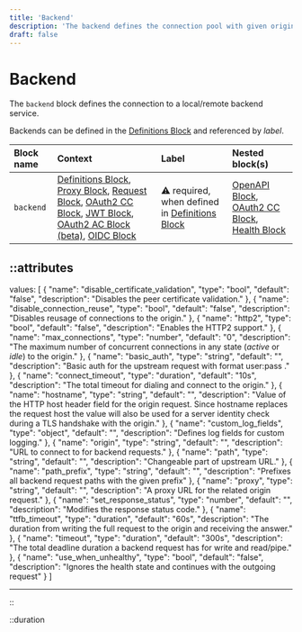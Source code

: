 ```yaml
---
title: 'Backend'
description: 'The backend defines the connection pool with given origin for outgoing connections.'
draft: false
---
```


# Backend

The `backend` block defines the connection to a local/remote backend service.

Backends can be defined in the [Definitions Block](definitions) and referenced by _label_.

| Block name | Context                                                                                                                                                                                                                                   | Label                                                                     | Nested block(s)                                                                                  |
|:-----------|:------------------------------------------------------------------------------------------------------------------------------------------------------------------------------------------------------------------------------------------|:--------------------------------------------------------------------------|:-------------------------------------------------------------------------------------------------|
| `backend`  | [Definitions Block](definitions), [Proxy Block](proxy), [Request Block](request), [OAuth2 CC Block](oauth2req_auth), [JWT Block](jwt), [OAuth2 AC Block (beta)](oauth2), [OIDC Block](oidc) | &#9888; required, when defined in [Definitions Block](definitions) | [OpenAPI Block](openapi), [OAuth2 CC Block](oauth2req_auth), [Health Block](health) |

::attributes
---
values: [
  {
    "name": "disable_certificate_validation",
    "type": "bool",
    "default": "false",
    "description": "Disables the peer certificate validation."
  },
  {
    "name": "disable_connection_reuse",
    "type": "bool",
    "default": "false",
    "description": "Disables reusage of connections to the origin."
  },
  {
    "name": "http2",
    "type": "bool",
    "default": "false",
    "description": "Enables the HTTP2 support."
  },
  {
    "name": "max_connections",
    "type": "number",
    "default": "0",
    "description": "The maximum number of concurrent connections in any state (_active_ or _idle_) to the origin."
  },
  {
    "name": "basic_auth",
    "type": "string",
    "default": "",
    "description": "Basic auth for the upstream request with format user:pass ."
  },
  {
    "name": "connect_timeout",
    "type": "duration",
    "default": "10s",
    "description": "The total timeout for dialing and connect to the origin."
  },
  {
    "name": "hostname",
    "type": "string",
    "default": "",
    "description": "Value of the HTTP host header field for the origin request. Since hostname replaces the request host the value will also be used for a server identity check during a TLS handshake with the origin."
  },
  {
    "name": "custom_log_fields",
    "type": "object",
    "default": "",
    "description": "Defines log fields for custom logging."
  },
  {
    "name": "origin",
    "type": "string",
    "default": "",
    "description": "URL to connect to for backend requests."
  },
  {
    "name": "path",
    "type": "string",
    "default": "",
    "description": "Changeable part of upstream URL."
  },
  {
    "name": "path_prefix",
    "type": "string",
    "default": "",
    "description": "Prefixes all backend request paths with the given prefix"
  },
  {
    "name": "proxy",
    "type": "string",
    "default": "",
    "description": "A proxy URL for the related origin request."
  },
  {
    "name": "set_response_status",
    "type": "number",
    "default": "",
    "description": "Modifies the response status code."
  },
  {
    "name": "ttfb_timeout",
    "type": "duration",
    "default": "60s",
    "description": "The duration from writing the full request to the origin and receiving the answer."
  },
  {
    "name": "timeout",
    "type": "duration",
    "default": "300s",
    "description": "The total deadline duration a backend request has for write and read/pipe."
  },
  {
    "name": "use_when_unhealthy",
    "type": "bool",
    "default": "false",
    "description": "Ignores the health state and continues with the outgoing request"
  }
]

---
::

::duration
